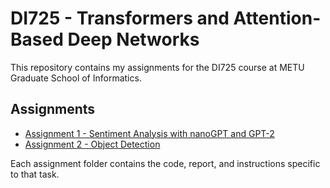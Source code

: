 # DI725 - Transformers and Attention-Based Deep Networks

This repository contains my assignments for the DI725 course at METU Graduate School of Informatics.

## Assignments

- [Assignment 1 - Sentiment Analysis with nanoGPT and GPT-2](./assignment_1)
- [Assignment 2 - Object Detection](./assignment_2)

Each assignment folder contains the code, report, and instructions specific to that task.
